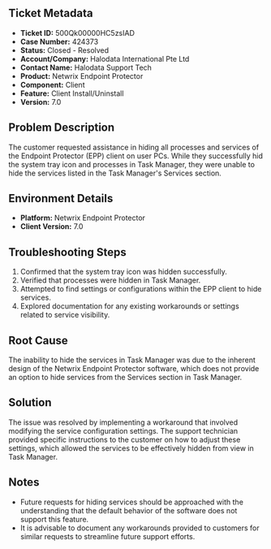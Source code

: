 ## Ticket Metadata
- **Ticket ID:** 500Qk00000HC5zsIAD
- **Case Number:** 424373
- **Status:** Closed - Resolved
- **Account/Company:** Halodata International Pte Ltd
- **Contact Name:** Halodata Support Tech
- **Product:** Netwrix Endpoint Protector
- **Component:** Client
- **Feature:** Client Install/Uninstall
- **Version:** 7.0

## Problem Description
The customer requested assistance in hiding all processes and services of the Endpoint Protector (EPP) client on user PCs. While they successfully hid the system tray icon and processes in Task Manager, they were unable to hide the services listed in the Task Manager's Services section.

## Environment Details
- **Platform:** Netwrix Endpoint Protector
- **Client Version:** 7.0

## Troubleshooting Steps
1. Confirmed that the system tray icon was hidden successfully.
2. Verified that processes were hidden in Task Manager.
3. Attempted to find settings or configurations within the EPP client to hide services.
4. Explored documentation for any existing workarounds or settings related to service visibility.

## Root Cause
The inability to hide the services in Task Manager was due to the inherent design of the Netwrix Endpoint Protector software, which does not provide an option to hide services from the Services section in Task Manager.

## Solution
The issue was resolved by implementing a workaround that involved modifying the service configuration settings. The support technician provided specific instructions to the customer on how to adjust these settings, which allowed the services to be effectively hidden from view in Task Manager.

## Notes
- Future requests for hiding services should be approached with the understanding that the default behavior of the software does not support this feature.
- It is advisable to document any workarounds provided to customers for similar requests to streamline future support efforts.